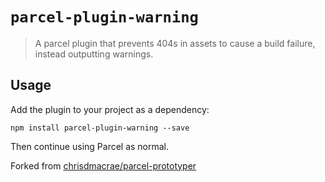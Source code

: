 # `parcel-plugin-warning`

> A parcel plugin that prevents 404s in assets to cause a build failure, instead outputting warnings.

## Usage

Add the plugin to your project as a dependency:

```
npm install parcel-plugin-warning --save
```

Then continue using Parcel as normal.

Forked from [chrisdmacrae/parcel-prototyper](https://github.com/chrisdmacrae/parcel-prototyper)